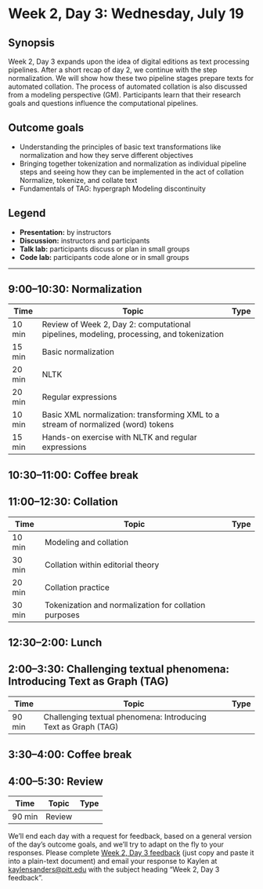 # Week 2, Day 3: Wednesday, July 19
## Synopsis

Week 2, Day 3 expands upon the idea of digital editions as text processing pipelines. After a short recap of day 2, we continue with the step normalization. We will show how these two pipeline stages prepare texts for automated collation. The process of automated collation is also discussed from a modeling perspective (GM). Participants learn that their research goals and questions influence the computational pipelines.

## Outcome goals
* Understanding the principles of basic text transformations like normalization and how they serve different objectives
* Bringing together tokenization and normalization as individual pipeline steps and seeing how they can be implemented in the act of collation Normalize, tokenize, and collate text
* Fundamentals of TAG: hypergraph Modeling discontinuity
## Legend

* **Presentation:** by instructors
* **Discussion:** instructors and participants
* **Talk lab:** participants discuss or plan in small groups
* **Code lab:** participants code alone or in small groups

* * *
## 9:00–10:30: Normalization

Time | Topic | Type
---- | ---- | ---- 
10 min | Review of Week 2, Day 2: computational pipelines, modeling, processing, and tokenization | 
15 min | Basic normalization | 
20 min | NLTK | 
20 min | Regular expressions | 
10 min | Basic XML normalization: transforming XML to a stream of normalized (word) tokens | 
15 min | Hands-on exercise with NLTK and regular expressions | 

## 10:30–11:00: Coffee break

## 11:00–12:30: Collation

Time | Topic | Type
---- | ---- | ---- 
10 min | Modeling and collation | 
30 min | Collation within editorial theory | 
20 min | Collation practice | 
30 min | Tokenization and normalization for collation purposes | 

## 12:30–2:00: Lunch

## 2:00–3:30: Challenging textual phenomena: Introducing Text as Graph (TAG)

Time | Topic | Type
---- | ---- | ---- 
90 min | Challenging textual phenomena: Introducing Text as Graph (TAG) | 

## 3:30–4:00: Coffee break

## 4:00–5:30: Review

Time | Topic | Type
---- | ---- | ---- 
90 min | Review | 

We’ll end each day with a request for feedback, based on a general version of the day’s outcome goals, and we’ll try to adapt on the fly to your responses. Please complete [Week 2, Day 3 feedback](week_2_day_3_feedback.md) (just copy and paste it into a plain-text document) and email your response to Kaylen at [kaylensanders@pitt.edu](mailto:kaylensanders@pitt.edu) with the subject heading “Week 2, Day 3 feedback”.